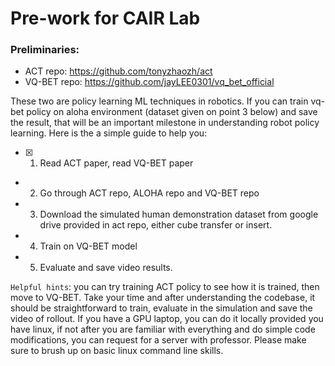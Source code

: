 # Pre-work for CAIR Lab

### Preliminaries:
- ACT repo: https://github.com/tonyzhaozh/act
- VQ-BET repo: https://github.com/jayLEE0301/vq_bet_official

These two are policy learning ML techniques in robotics. If you can train vq-bet policy on aloha environment (dataset given on point 3 below) and save the result, that will be an important milestone in understanding robot policy learning. Here is the a simple guide to help you:
- [x] 1. Read ACT paper, read VQ-BET paper
- 2. Go through ACT repo, ALOHA repo and VQ-BET repo
- 3. Download the simulated human demonstration dataset from google drive provided in act repo, either cube transfer or insert.
- 4. Train on VQ-BET model
- 5. Evaluate and save video results.

`Helpful hints`: you can try training ACT policy to see how it is trained, then move to VQ-BET. Take your time and after understanding the codebase, it should be straightforward to train, evaluate in the simulation and save the video of rollout. If you have a GPU laptop, you can do it locally provided you have linux, if not after you are familiar with everything and do simple code modifications, you can request for a server with professor. Please make sure to brush up on basic linux command line skills. 